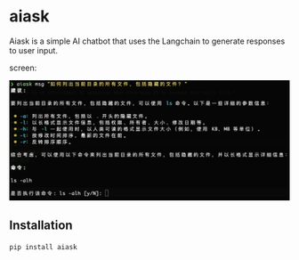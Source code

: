 # aiask

Aiask is a simple AI chatbot that uses the Langchain to generate responses to user input.

screen:


![](./screen.png)


## Installation

```bash
pip install aiask
```